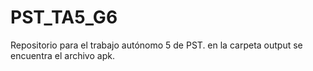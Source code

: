 # PST_TA5_G6
Repositorio para el trabajo autónomo 5 de PST.
en la carpeta output se encuentra el archivo apk.
